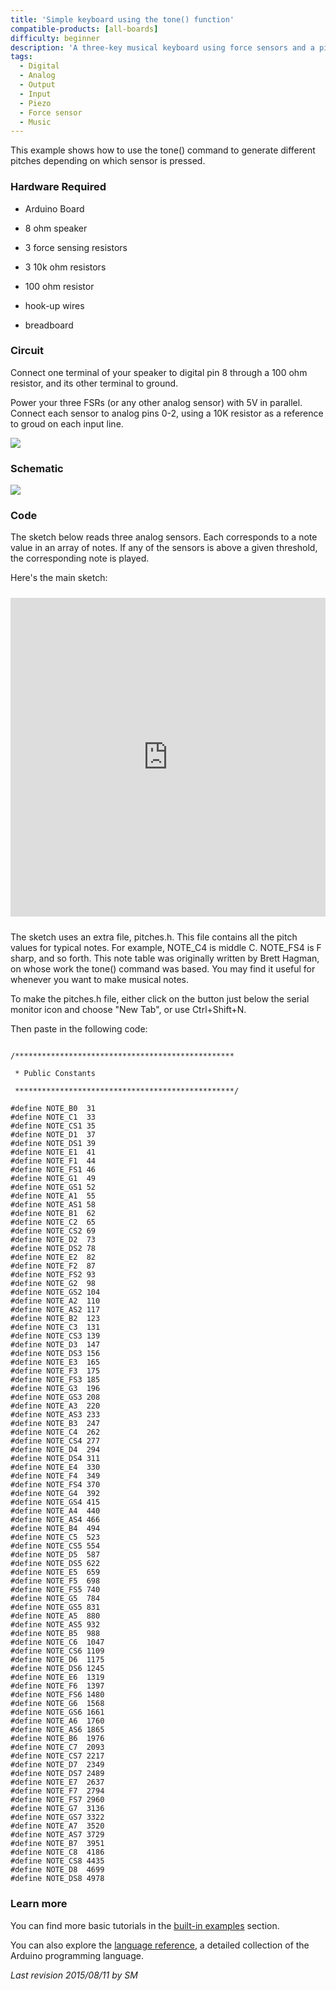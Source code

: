 ```yaml
---
title: 'Simple keyboard using the tone() function'
compatible-products: [all-boards]
difficulty: beginner
description: 'A three-key musical keyboard using force sensors and a piezo speaker.'
tags:
  - Digital
  - Analog
  - Output
  - Input
  - Piezo
  - Force sensor
  - Music
---
```


This example shows how to use the tone() command to generate different pitches depending on which sensor is pressed.

### Hardware Required

- Arduino Board

- 8 ohm speaker

- 3 force sensing resistors

- 3 10k ohm resistors

- 100 ohm resistor

- hook-up wires

- breadboard

### Circuit

Connect one terminal of your speaker to digital pin 8 through a 100 ohm resistor, and its other terminal to ground.

Power your three FSRs (or any other analog sensor) with 5V in parallel. Connect each sensor to analog pins 0-2, using a 10K resistor as a reference to groud on each input line.


![](assets/circuit.png)


### Schematic


![](assets/schematic.png)

### Code

The sketch below reads three analog sensors. Each corresponds to a note value in an array of notes.  If any of the sensors is above a given threshold, the corresponding note is played.

Here's the main sketch:

<iframe src='https://create.arduino.cc/example/builtin/02.Digital%5CtoneKeyboard/toneKeyboard/preview?embed&snippet' style='height:510px;width:100%;margin:10px 0' frameborder='0'></iframe>

The sketch uses an extra file, pitches.h.  This file contains all the pitch values for typical notes. For example, NOTE_C4 is middle C.  NOTE_FS4 is F sharp, and so forth.  This note table was originally written by Brett Hagman, on whose work the tone() command was based. You may find it useful for whenever you want to make musical notes.

To make the pitches.h file, either click on the button just below the serial monitor icon and choose "New Tab", or use Ctrl+Shift+N.

Then paste in the following code:

```arduino

/*************************************************

 * Public Constants

 *************************************************/

#define NOTE_B0  31
#define NOTE_C1  33
#define NOTE_CS1 35
#define NOTE_D1  37
#define NOTE_DS1 39
#define NOTE_E1  41
#define NOTE_F1  44
#define NOTE_FS1 46
#define NOTE_G1  49
#define NOTE_GS1 52
#define NOTE_A1  55
#define NOTE_AS1 58
#define NOTE_B1  62
#define NOTE_C2  65
#define NOTE_CS2 69
#define NOTE_D2  73
#define NOTE_DS2 78
#define NOTE_E2  82
#define NOTE_F2  87
#define NOTE_FS2 93
#define NOTE_G2  98
#define NOTE_GS2 104
#define NOTE_A2  110
#define NOTE_AS2 117
#define NOTE_B2  123
#define NOTE_C3  131
#define NOTE_CS3 139
#define NOTE_D3  147
#define NOTE_DS3 156
#define NOTE_E3  165
#define NOTE_F3  175
#define NOTE_FS3 185
#define NOTE_G3  196
#define NOTE_GS3 208
#define NOTE_A3  220
#define NOTE_AS3 233
#define NOTE_B3  247
#define NOTE_C4  262
#define NOTE_CS4 277
#define NOTE_D4  294
#define NOTE_DS4 311
#define NOTE_E4  330
#define NOTE_F4  349
#define NOTE_FS4 370
#define NOTE_G4  392
#define NOTE_GS4 415
#define NOTE_A4  440
#define NOTE_AS4 466
#define NOTE_B4  494
#define NOTE_C5  523
#define NOTE_CS5 554
#define NOTE_D5  587
#define NOTE_DS5 622
#define NOTE_E5  659
#define NOTE_F5  698
#define NOTE_FS5 740
#define NOTE_G5  784
#define NOTE_GS5 831
#define NOTE_A5  880
#define NOTE_AS5 932
#define NOTE_B5  988
#define NOTE_C6  1047
#define NOTE_CS6 1109
#define NOTE_D6  1175
#define NOTE_DS6 1245
#define NOTE_E6  1319
#define NOTE_F6  1397
#define NOTE_FS6 1480
#define NOTE_G6  1568
#define NOTE_GS6 1661
#define NOTE_A6  1760
#define NOTE_AS6 1865
#define NOTE_B6  1976
#define NOTE_C7  2093
#define NOTE_CS7 2217
#define NOTE_D7  2349
#define NOTE_DS7 2489
#define NOTE_E7  2637
#define NOTE_F7  2794
#define NOTE_FS7 2960
#define NOTE_G7  3136
#define NOTE_GS7 3322
#define NOTE_A7  3520
#define NOTE_AS7 3729
#define NOTE_B7  3951
#define NOTE_C8  4186
#define NOTE_CS8 4435
#define NOTE_D8  4699
#define NOTE_DS8 4978
```

### Learn more

You can find more basic tutorials in the [built-in examples](/built-in-examples) section.

You can also explore the [language reference](https://www.arduino.cc/reference/en/), a detailed collection of the Arduino programming language.

*Last revision 2015/08/11 by SM*